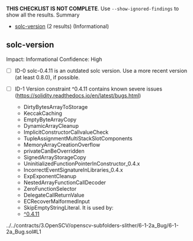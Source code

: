 **THIS CHECKLIST IS NOT COMPLETE**. Use `--show-ignored-findings` to show all the results.
Summary
 - [solc-version](#solc-version) (2 results) (Informational)
## solc-version
Impact: Informational
Confidence: High
 - [ ] ID-0
solc-0.4.11 is an outdated solc version. Use a more recent version (at least 0.8.0), if possible.

 - [ ] ID-1
Version constraint ^0.4.11 contains known severe issues (https://solidity.readthedocs.io/en/latest/bugs.html)
	- DirtyBytesArrayToStorage
	- KeccakCaching
	- EmptyByteArrayCopy
	- DynamicArrayCleanup
	- ImplicitConstructorCallvalueCheck
	- TupleAssignmentMultiStackSlotComponents
	- MemoryArrayCreationOverflow
	- privateCanBeOverridden
	- SignedArrayStorageCopy
	- UninitializedFunctionPointerInConstructor_0.4.x
	- IncorrectEventSignatureInLibraries_0.4.x
	- ExpExponentCleanup
	- NestedArrayFunctionCallDecoder
	- ZeroFunctionSelector
	- DelegateCallReturnValue
	- ECRecoverMalformedInput
	- SkipEmptyStringLiteral.
It is used by:
	- [^0.4.11](../../contracts/3.OpenSCV/openscv-subfolders-slither/6-1-2a_Bug/6-1-2a_Bug.sol#L1)

../../contracts/3.OpenSCV/openscv-subfolders-slither/6-1-2a_Bug/6-1-2a_Bug.sol#L1



